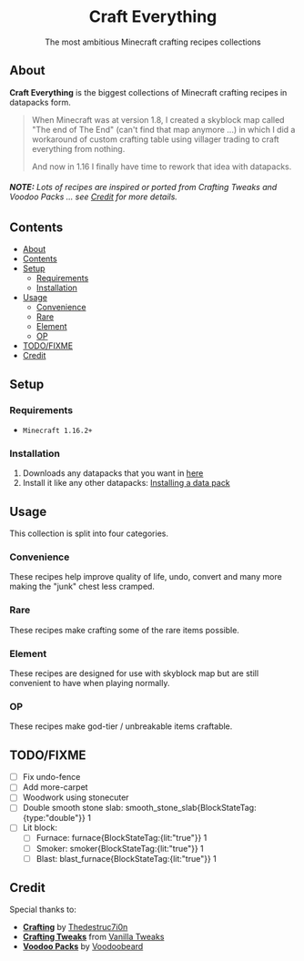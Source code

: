 <h1 align="center">Craft Everything</h1>
<p align="center">The most ambitious Minecraft crafting recipes collections</p>

## About
**Craft Everything** is the biggest collections of Minecraft crafting recipes in datapacks form.

> When Minecraft was at version 1.8, I created a skyblock map called "The end of The End" (can't find that map anymore ...) in which I did a workaround of custom crafting table using villager trading to craft everything from nothing.
>
> And now in 1.16 I finally have time to rework that idea with datapacks.

###### **NOTE:** Lots of recipes are inspired or ported from Crafting Tweaks and Voodoo Packs ... see [Credit](#credit) for more details.

## Contents
* [About](#about)
* [Contents](#contents)
* [Setup](#setup)
  * [Requirements](#requirements)
  * [Installation](#installation)
* [Usage](#usage)
  * [Convenience](#convenience)
  * [Rare](#rare)
  * [Element](#element)
  * [OP](#op)
* [TODO/FIXME](#todofixme)
* [Credit](#credit)

## Setup
### Requirements
* `Minecraft 1.16.2+`

### Installation
1. Downloads any datapacks that you want in [here]()
2. Install it like any other datapacks: [Installing a data pack](https://minecraft.gamepedia.com/Tutorials/Installing_a_data_pack)

## Usage
This collection is split into four categories.

### Convenience
These recipes help improve quality of life, undo, convert and many more making the "junk" chest less cramped.

### Rare
These recipes make crafting some of the rare items possible.

### Element
These recipes are designed for use with skyblock map but are still convenient to have when playing normally.

### OP
These recipes make god-tier / unbreakable items craftable.

## TODO/FIXME
* [ ] Fix undo-fence
* [ ] Add more-carpet
* [ ] Woodwork using stonecuter
* [ ] Double smooth stone slab: smooth_stone_slab{BlockStateTag:{type:"double"}} 1
* [ ] Lit block:
  * [ ] Furnace: furnace{BlockStateTag:{lit:"true"}} 1
  * [ ] Smoker: smoker{BlockStateTag:{lit:"true"}} 1
  * [ ] Blast: blast_furnace{BlockStateTag:{lit:"true"}} 1

## Credit
Special thanks to:
* [**Crafting**](https://crafting.thedestruc7i0n.ca/) by [Thedestruc7i0n](https://thedestruc7i0n.ca)
* [**Crafting Tweaks**](https://vanillatweaks.net/picker/crafting-tweaks) from [Vanilla Tweaks](https://vanillatweaks.net)
* [**Voodoo Packs**](https://mc.voodoobeard.com/#recipes) by [Voodoobeard](http://voodoobeard.com/)
